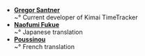 <!--
This file contains references to people who contributed to the app.
If you helped by translating the app, please send a message on Crowdin.  
You can also send a mail to [gsantner AT mailbox DOT org](https://gsantner.github.io#contact) to get included.

Schema:  **[Name](Reference)**<br/>~° Text

Where:
  * Name: username, first/lastname
  * Reference: E-Mail, Webpage
  * Text: Information about / kind of contribution

  

## LIST OF CONTRIBUTORS
-->
* **[Gregor Santner](https://gsantner.github.io)**<br/>~° Current developer of Kimai TimeTracker
* **[Naofumi Fukue](https://github.com/naofum)**<br/>~° Japanese translation
* **[Poussinou](https://github.com/Poussinou)**<br/>~° French translation
